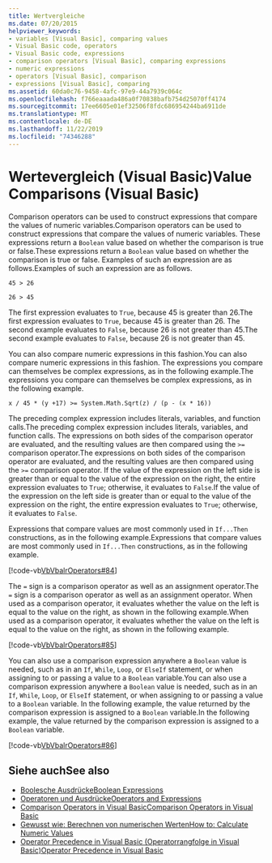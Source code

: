 ```yaml
---
title: Wertvergleiche
ms.date: 07/20/2015
helpviewer_keywords:
- variables [Visual Basic], comparing values
- Visual Basic code, operators
- Visual Basic code, expressions
- comparison operators [Visual Basic], comparing expressions
- numeric expressions
- operators [Visual Basic], comparison
- expressions [Visual Basic], comparing
ms.assetid: 60da0c76-9458-4afc-97e9-44a7939c064c
ms.openlocfilehash: f766eaaada486a0f70838bafb754d25070ff4174
ms.sourcegitcommit: 17ee6605e01ef32506f8fdc686954244ba6911de
ms.translationtype: MT
ms.contentlocale: de-DE
ms.lasthandoff: 11/22/2019
ms.locfileid: "74346288"
---
```

# <a name="value-comparisons-visual-basic"></a><span data-ttu-id="8b743-102">Wertevergleich (Visual Basic)</span><span class="sxs-lookup"><span data-stu-id="8b743-102">Value Comparisons (Visual Basic)</span></span>
<span data-ttu-id="8b743-103">Comparison operators can be used to construct expressions that compare the values of numeric variables.</span><span class="sxs-lookup"><span data-stu-id="8b743-103">Comparison operators can be used to construct expressions that compare the values of numeric variables.</span></span> <span data-ttu-id="8b743-104">These expressions return a `Boolean` value based on whether the comparison is true or false.</span><span class="sxs-lookup"><span data-stu-id="8b743-104">These expressions return a `Boolean` value based on whether the comparison is true or false.</span></span> <span data-ttu-id="8b743-105">Examples of such an expression are as follows.</span><span class="sxs-lookup"><span data-stu-id="8b743-105">Examples of such an expression are as follows.</span></span>  
  
 `45 > 26`  
  
 `26 > 45`  
  
 <span data-ttu-id="8b743-106">The first expression evaluates to `True`, because 45 is greater than 26.</span><span class="sxs-lookup"><span data-stu-id="8b743-106">The first expression evaluates to `True`, because 45 is greater than 26.</span></span> <span data-ttu-id="8b743-107">The second example evaluates to `False`, because 26 is not greater than 45.</span><span class="sxs-lookup"><span data-stu-id="8b743-107">The second example evaluates to `False`, because 26 is not greater than 45.</span></span>  
  
 <span data-ttu-id="8b743-108">You can also compare numeric expressions in this fashion.</span><span class="sxs-lookup"><span data-stu-id="8b743-108">You can also compare numeric expressions in this fashion.</span></span> <span data-ttu-id="8b743-109">The expressions you compare can themselves be complex expressions, as in the following example.</span><span class="sxs-lookup"><span data-stu-id="8b743-109">The expressions you compare can themselves be complex expressions, as in the following example.</span></span>  
  
 `x / 45 * (y +17) >= System.Math.Sqrt(z) / (p - (x * 16))`  
  
 <span data-ttu-id="8b743-110">The preceding complex expression includes literals, variables, and function calls.</span><span class="sxs-lookup"><span data-stu-id="8b743-110">The preceding complex expression includes literals, variables, and function calls.</span></span> <span data-ttu-id="8b743-111">The expressions on both sides of the comparison operator are evaluated, and the resulting values are then compared using the `>=` comparison operator.</span><span class="sxs-lookup"><span data-stu-id="8b743-111">The expressions on both sides of the comparison operator are evaluated, and the resulting values are then compared using the `>=` comparison operator.</span></span> <span data-ttu-id="8b743-112">If the value of the expression on the left side is greater than or equal to the value of the expression on the right, the entire expression evaluates to `True`; otherwise, it evaluates to `False`.</span><span class="sxs-lookup"><span data-stu-id="8b743-112">If the value of the expression on the left side is greater than or equal to the value of the expression on the right, the entire expression evaluates to `True`; otherwise, it evaluates to `False`.</span></span>  
  
 <span data-ttu-id="8b743-113">Expressions that compare values are most commonly used in `If...Then` constructions, as in the following example.</span><span class="sxs-lookup"><span data-stu-id="8b743-113">Expressions that compare values are most commonly used in `If...Then` constructions, as in the following example.</span></span>  
  
 [!code-vb[VbVbalrOperators#84](~/samples/snippets/visualbasic/VS_Snippets_VBCSharp/VbVbalrOperators/VB/Class1.vb#84)]  
  
 <span data-ttu-id="8b743-114">The `=` sign is a comparison operator as well as an assignment operator.</span><span class="sxs-lookup"><span data-stu-id="8b743-114">The `=` sign is a comparison operator as well as an assignment operator.</span></span> <span data-ttu-id="8b743-115">When used as a comparison operator, it evaluates whether the value on the left is equal to the value on the right, as shown in the following example.</span><span class="sxs-lookup"><span data-stu-id="8b743-115">When used as a comparison operator, it evaluates whether the value on the left is equal to the value on the right, as shown in the following example.</span></span>  
  
 [!code-vb[VbVbalrOperators#85](~/samples/snippets/visualbasic/VS_Snippets_VBCSharp/VbVbalrOperators/VB/Class1.vb#85)]  
  
 <span data-ttu-id="8b743-116">You can also use a comparison expression anywhere a `Boolean` value is needed, such as in an `If`, `While`, `Loop`, or `ElseIf` statement, or when assigning to or passing a value to a `Boolean` variable.</span><span class="sxs-lookup"><span data-stu-id="8b743-116">You can also use a comparison expression anywhere a `Boolean` value is needed, such as in an `If`, `While`, `Loop`, or `ElseIf` statement, or when assigning to or passing a value to a `Boolean` variable.</span></span> <span data-ttu-id="8b743-117">In the following example, the value returned by the comparison expression is assigned to a `Boolean` variable.</span><span class="sxs-lookup"><span data-stu-id="8b743-117">In the following example, the value returned by the comparison expression is assigned to a `Boolean` variable.</span></span>  
  
 [!code-vb[VbVbalrOperators#86](~/samples/snippets/visualbasic/VS_Snippets_VBCSharp/VbVbalrOperators/VB/Class1.vb#86)]  
  
## <a name="see-also"></a><span data-ttu-id="8b743-118">Siehe auch</span><span class="sxs-lookup"><span data-stu-id="8b743-118">See also</span></span>

- [<span data-ttu-id="8b743-119">Boolesche Ausdrücke</span><span class="sxs-lookup"><span data-stu-id="8b743-119">Boolean Expressions</span></span>](../../../../visual-basic/programming-guide/language-features/operators-and-expressions/boolean-expressions.md)
- [<span data-ttu-id="8b743-120">Operatoren und Ausdrücke</span><span class="sxs-lookup"><span data-stu-id="8b743-120">Operators and Expressions</span></span>](../../../../visual-basic/programming-guide/language-features/operators-and-expressions/index.md)
- [<span data-ttu-id="8b743-121">Comparison Operators in Visual Basic</span><span class="sxs-lookup"><span data-stu-id="8b743-121">Comparison Operators in Visual Basic</span></span>](../../../../visual-basic/programming-guide/language-features/operators-and-expressions/comparison-operators.md)
- [<span data-ttu-id="8b743-122">Gewusst wie: Berechnen von numerischen Werten</span><span class="sxs-lookup"><span data-stu-id="8b743-122">How to: Calculate Numeric Values</span></span>](../../../../visual-basic/programming-guide/language-features/operators-and-expressions/how-to-calculate-numeric-values.md)
- [<span data-ttu-id="8b743-123">Operator Precedence in Visual Basic (Operatorrangfolge in Visual Basic)</span><span class="sxs-lookup"><span data-stu-id="8b743-123">Operator Precedence in Visual Basic</span></span>](../../../../visual-basic/language-reference/operators/operator-precedence.md)
